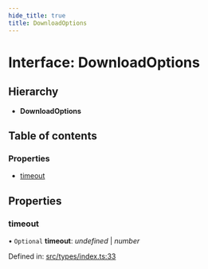 ```yaml
---
hide_title: true
title: DownloadOptions
---
```


# Interface: DownloadOptions

## Hierarchy

* **DownloadOptions**

## Table of contents

### Properties

- [timeout](downloadoptions.md#timeout)

## Properties

### timeout

• `Optional` **timeout**: *undefined* \| *number*

Defined in: [src/types/index.ts:33](https://github.com/ethersphere/bee-js/blob/313830a/src/types/index.ts#L33)
